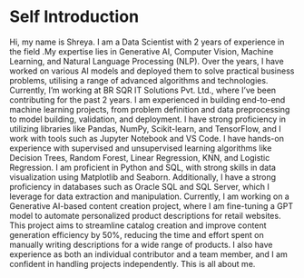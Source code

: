 # Self Introduction


Hi, my name is Shreya. I am a Data Scientist with 2 years of experience in the field .My expertise lies in Generative AI, Computer Vision, Machine Learning, and Natural Language Processing (NLP). Over the years, I have worked on various AI models and deployed them to solve practical business problems, utilising a range of advanced algorithms and technologies.
Currently, I’m working at BR SQR IT Solutions Pvt. Ltd., where I’ve been contributing for the past 2 years. I am experienced in building end-to-end machine learning projects, from problem definition and data preprocessing to model building, validation, and deployment.
I have strong proficiency in utilizing  libraries like Pandas, NumPy, Scikit-learn, and TensorFlow, and I work with tools such as Jupyter Notebook and VS Code. I have hands-on experience with supervised and unsupervised learning algorithms like Decision Trees, Random Forest, Linear Regression, KNN, and Logistic Regression.
I am proficient in Python and SQL, with strong skills in data visualization using Matplotlib and Seaborn. Additionally, I have a strong proficiency in databases such as Oracle SQL and SQL Server, which I leverage for data extraction and manipulation.
Currently, I am working on a Generative AI-based content creation project, where I am fine-tuning a GPT model to automate personalized product descriptions for retail websites. This project aims to streamline catalog creation and improve content generation efficiency by 50%, reducing the time and effort spent on manually writing descriptions for a wide range of products.
I also have experience as both an individual contributor and a team member, and I am confident in handling projects independently. This is all about me.

